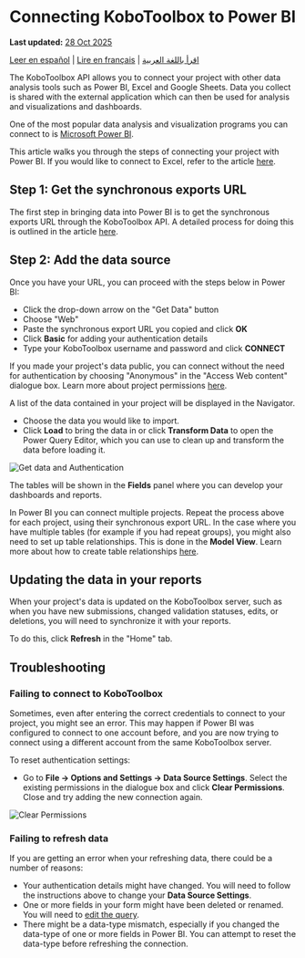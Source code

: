 # Connecting KoboToolbox to Power BI
**Last updated:** <a href="https://github.com/kobotoolbox/docs/blob/c8c238efa59b04f403f13c150b018e1807c66d5c/source/pulling_data_into_powerbi.md" class="reference">28 Oct 2025</a>

<a href="es/pulling_data_into_powerbi.html">Leer en español</a> | <a href="fr/pulling_data_into_powerbi.html">Lire en français</a> | <a href="ar/pulling_data_into_powerbi.html">اقرأ باللغة العربية</a>

The KoboToolbox API allows you to connect your project with other data analysis
tools such as Power BI, Excel and Google Sheets. Data you collect is shared with
the external application which can then be used for analysis and visualizations
and dashboards.

One of the most popular data analysis and visualization programs you can connect
to is [Microsoft Power BI](https://powerbi.microsoft.com).

This article walks you through the steps of connecting your project with Power
BI. If you would like to connect to Excel, refer to the article
[here](pulling_data_into_excelquery.md).

## Step 1: Get the synchronous exports URL

The first step in bringing data into Power BI is to get the synchronous exports
URL through the KoboToolbox API. A detailed process for doing this is outlined
in the article [here](synchronous_exports.md).

## Step 2: Add the data source

Once you have your URL, you can proceed with the steps below in Power BI:

- Click the drop-down arrow on the "Get Data" button
- Choose "Web"
- Paste the synchronous export URL you copied and click **OK**
- Click **Basic** for adding your authentication details
- Type your KoboToolbox username and password and click **CONNECT**

<p class="note">
  If you made your project's data public, you can connect without the need for
  authentication by choosing "Anonymous" in the "Access Web content" dialogue
  box. Learn more about project permissions
  <a href="managing_permissions.html" class="reference">here</a>.
</p>

A list of the data contained in your project will be displayed in the Navigator.

- Choose the data you would like to import.
- Click **Load** to bring the data in or click **Transform Data** to open the
  Power Query Editor, which you can use to clean up and transform the data
  before loading it.

![Get data and Authentication](images/pulling_data_into_powerbi/get_data_auth.gif)

The tables will be shown in the **Fields** panel where you can develop your
dashboards and reports.

<p class="note">
  In Power BI you can connect multiple projects. Repeat the process above for
  each project, using their synchronous export URL. In the case where you have
  multiple tables (for example if you had repeat groups), you might also need to
  set up table relationships. This is done in the <strong>Model View</strong>.
  Learn more about how to create table relationships
  <a
    href="https://docs.microsoft.com/en-us/power-bi/transform-model/desktop-create-and-manage-relationships"
    class="reference"
    >here</a
  >.
</p>

## Updating the data in your reports

When your project's data is updated on the KoboToolbox server, such as when you
have new submissions, changed validation statuses, edits, or deletions, you will
need to synchronize it with your reports.

To do this, click **Refresh** in the "Home" tab.

## Troubleshooting

### Failing to connect to KoboToolbox

Sometimes, even after entering the correct credentials to connect to your
project, you might see an error. This may happen if Power BI was configured to
connect to one account before, and you are now trying to connect using a
different account from the same KoboToolbox server.

To reset authentication settings:

- Go to **File -> Options and Settings -> Data Source Settings**. Select the
  existing permissions in the dialogue box and click **Clear Permissions**.
  Close and try adding the new connection again.

![Clear Permissions](images/pulling_data_into_powerbi/data_source_settings.gif)

### Failing to refresh data

If you are getting an error when your refreshing data, there could be a number
of reasons:

- Your authentication details might have changed. You will need to follow the
  instructions above to change your **Data Source Settings**.
- One or more fields in your form might have been deleted or renamed. You will
  need to
  [edit the query](https://docs.microsoft.com/en-us/power-bi/transform-model/desktop-query-overview).
- There might be a data-type mismatch, especially if you changed the data-type
  of one or more fields in Power BI. You can attempt to reset the data-type
  before refreshing the connection.
